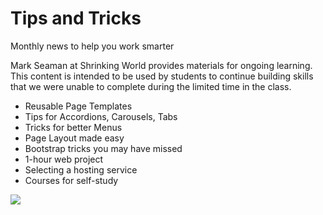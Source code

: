 # Tips and Tricks

Monthly news to help you work smarter

Mark Seaman at Shrinking World provides materials for ongoing learning.  
This content is intended to
be used by students to continue building skills that we were unable to complete
during the limited time in the class.


* Reusable Page Templates
* Tips for Accordions, Carousels, Tabs
* Tricks for better Menus
* Page Layout made easy
* Bootstrap tricks you may have missed
* 1-hour web project
* Selecting a hosting service
* Courses for self-study


![](img/peaking.800.jpg)
